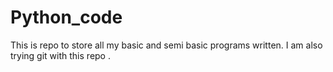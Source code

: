 # Python_code

This is repo to store all my basic and semi basic programs written.
I am also trying git with this repo .
